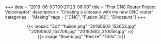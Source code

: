 +++
date = "2019-06-03T09:27:23-06:00"
title = "First CNC Router Project Velociraptor"
description = "Creating a dinosaur with my new CNC router"
categories = "Making"
tags = ["CNC", "Fusion 360", "Dinosaurs"]
+++

<center>
  {{< mosaic "3x1" "fusion.png" "20190602_152653.jpg" "20190602_152708.jpg" "20190602_210058.jpg" >}}
</center>

<center>
  {{< image "thumb.jpg" "Resize" "700x" />}}
</center>